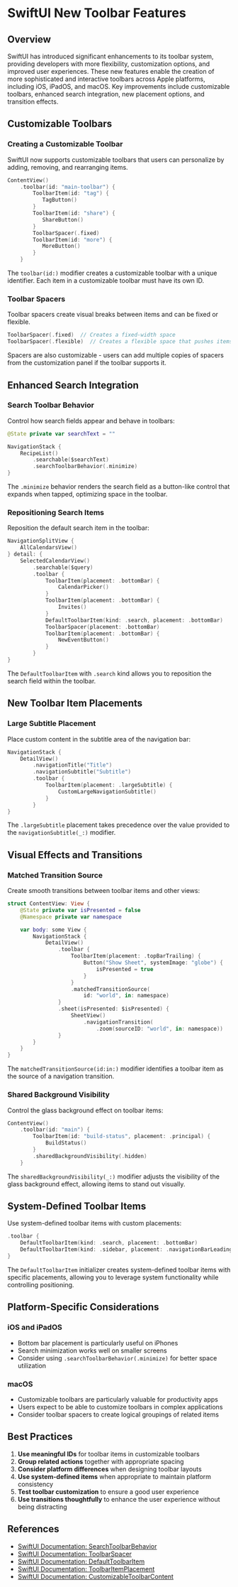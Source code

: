 # SwiftUI New Toolbar Features

## Overview

SwiftUI has introduced significant enhancements to its toolbar system, providing developers with more flexibility, customization options, and improved user experiences. These new features enable the creation of more sophisticated and interactive toolbars across Apple platforms, including iOS, iPadOS, and macOS. Key improvements include customizable toolbars, enhanced search integration, new placement options, and transition effects.

## Customizable Toolbars

### Creating a Customizable Toolbar

SwiftUI now supports customizable toolbars that users can personalize by adding, removing, and rearranging items.

```swift
ContentView()
    .toolbar(id: "main-toolbar") {
        ToolbarItem(id: "tag") {
           TagButton()
        }
        ToolbarItem(id: "share") {
           ShareButton()
        }
        ToolbarSpacer(.fixed)
        ToolbarItem(id: "more") {
           MoreButton()
        }
    }
```

The `toolbar(id:)` modifier creates a customizable toolbar with a unique identifier. Each item in a customizable toolbar must have its own ID.

### Toolbar Spacers

Toolbar spacers create visual breaks between items and can be fixed or flexible.

```swift
ToolbarSpacer(.fixed)  // Creates a fixed-width space
ToolbarSpacer(.flexible)  // Creates a flexible space that pushes items apart
```

Spacers are also customizable - users can add multiple copies of spacers from the customization panel if the toolbar supports it.

## Enhanced Search Integration

### Search Toolbar Behavior

Control how search fields appear and behave in toolbars:

```swift
@State private var searchText = ""

NavigationStack {
    RecipeList()
        .searchable($searchText)
        .searchToolbarBehavior(.minimize)
}
```

The `.minimize` behavior renders the search field as a button-like control that expands when tapped, optimizing space in the toolbar.

### Repositioning Search Items

Reposition the default search item in the toolbar:

```swift
NavigationSplitView {
    AllCalendarsView()
} detail: {
    SelectedCalendarView()
        .searchable($query)
        .toolbar {
            ToolbarItem(placement: .bottomBar) {
                CalendarPicker()
            }
            ToolbarItem(placement: .bottomBar) {
                Invites()
            }
            DefaultToolbarItem(kind: .search, placement: .bottomBar)
            ToolbarSpacer(placement: .bottomBar)
            ToolbarItem(placement: .bottomBar) { 
                NewEventButton() 
            }
        }
}
```

The `DefaultToolbarItem` with `.search` kind allows you to reposition the search field within the toolbar.

## New Toolbar Item Placements

### Large Subtitle Placement

Place custom content in the subtitle area of the navigation bar:

```swift
NavigationStack {
    DetailView()
        .navigationTitle("Title")
        .navigationSubtitle("Subtitle")
        .toolbar {
            ToolbarItem(placement: .largeSubtitle) {
                CustomLargeNavigationSubtitle()
            }
        }
}
```

The `.largeSubtitle` placement takes precedence over the value provided to the `navigationSubtitle(_:)` modifier.

## Visual Effects and Transitions

### Matched Transition Source

Create smooth transitions between toolbar items and other views:

```swift
struct ContentView: View {
    @State private var isPresented = false
    @Namespace private var namespace

    var body: some View {
        NavigationStack {
            DetailView()
                .toolbar {
                    ToolbarItem(placement: .topBarTrailing) {
                        Button("Show Sheet", systemImage: "globe") {
                            isPresented = true
                        }
                    }
                    .matchedTransitionSource(
                        id: "world", in: namespace)
                }
                .sheet(isPresented: $isPresented) {
                    SheetView()
                        .navigationTransition(
                            .zoom(sourceID: "world", in: namespace))
                }
        }
    }
}
```

The `matchedTransitionSource(id:in:)` modifier identifies a toolbar item as the source of a navigation transition.

### Shared Background Visibility

Control the glass background effect on toolbar items:

```swift
ContentView()
    .toolbar(id: "main") {
        ToolbarItem(id: "build-status", placement: .principal) {
            BuildStatus()
        }
        .sharedBackgroundVisibility(.hidden)
    }
```

The `sharedBackgroundVisibility(_:)` modifier adjusts the visibility of the glass background effect, allowing items to stand out visually.

## System-Defined Toolbar Items

Use system-defined toolbar items with custom placements:

```swift
.toolbar {
    DefaultToolbarItem(kind: .search, placement: .bottomBar)
    DefaultToolbarItem(kind: .sidebar, placement: .navigationBarLeading)
}
```

The `DefaultToolbarItem` initializer creates system-defined toolbar items with specific placements, allowing you to leverage system functionality while controlling positioning.

## Platform-Specific Considerations

### iOS and iPadOS

- Bottom bar placement is particularly useful on iPhones
- Search minimization works well on smaller screens
- Consider using `.searchToolbarBehavior(.minimize)` for better space utilization

### macOS

- Customizable toolbars are particularly valuable for productivity apps
- Users expect to be able to customize toolbars in complex applications
- Consider toolbar spacers to create logical groupings of related items

## Best Practices

1. **Use meaningful IDs** for toolbar items in customizable toolbars
2. **Group related actions** together with appropriate spacing
3. **Consider platform differences** when designing toolbar layouts
4. **Use system-defined items** when appropriate to maintain platform consistency
5. **Test toolbar customization** to ensure a good user experience
6. **Use transitions thoughtfully** to enhance the user experience without being distracting

## References

- [SwiftUI Documentation: SearchToolbarBehavior](https://developer.apple.com/documentation/SwiftUI/SearchToolbarBehavior)
- [SwiftUI Documentation: ToolbarSpacer](https://developer.apple.com/documentation/SwiftUI/ToolbarSpacer)
- [SwiftUI Documentation: DefaultToolbarItem](https://developer.apple.com/documentation/SwiftUI/DefaultToolbarItem)
- [SwiftUI Documentation: ToolbarItemPlacement](https://developer.apple.com/documentation/SwiftUI/ToolbarItemPlacement)
- [SwiftUI Documentation: CustomizableToolbarContent](https://developer.apple.com/documentation/SwiftUI/CustomizableToolbarContent)